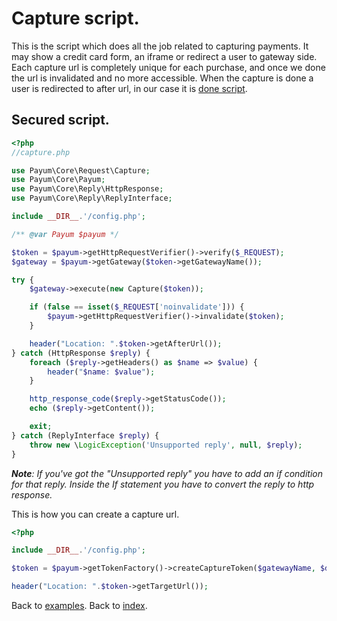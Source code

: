 # Capture script.

This is the script which does all the job related to capturing payments. 
It may show a credit card form, an iframe or redirect a user to gateway side.
Each capture url is completely unique for each purchase, and once we done the url is invalidated and no more accessible.
When the capture is done a user is redirected to after url, in our case it is [done script](done-script.md).

## Secured script.

```php
<?php
//capture.php

use Payum\Core\Request\Capture;
use Payum\Core\Payum;
use Payum\Core\Reply\HttpResponse;
use Payum\Core\Reply\ReplyInterface;

include __DIR__.'/config.php';

/** @var Payum $payum */

$token = $payum->getHttpRequestVerifier()->verify($_REQUEST);
$gateway = $payum->getGateway($token->getGatewayName());

try {
    $gateway->execute(new Capture($token));

    if (false == isset($_REQUEST['noinvalidate'])) {
        $payum->getHttpRequestVerifier()->invalidate($token);
    }

    header("Location: ".$token->getAfterUrl());
} catch (HttpResponse $reply) {
    foreach ($reply->getHeaders() as $name => $value) {
        header("$name: $value");
    }

    http_response_code($reply->getStatusCode());
    echo ($reply->getContent());

    exit;
} catch (ReplyInterface $reply) {
    throw new \LogicException('Unsupported reply', null, $reply);
}
```


_**Note**: If you've got the "Unsupported reply" you have to add an if condition for that reply. Inside the If statement you have to convert the reply to http response._




This is how you can create a capture url.

```php
<?php

include __DIR__.'/config.php';

$token = $payum->getTokenFactory()->createCaptureToken($gatewayName, $details, 'afterCaptureUrl');

header("Location: ".$token->getTargetUrl());
```

Back to [examples](index.md).
Back to [index](../index.md).
